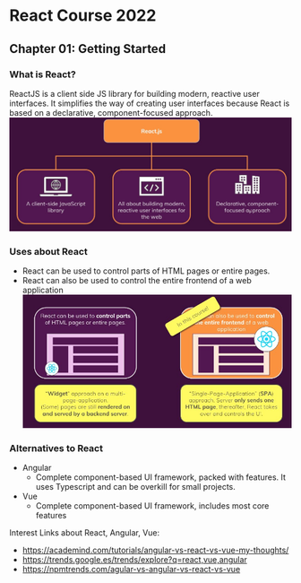 # React Course 2022
## Chapter 01: Getting Started
### What is React?
ReactJS is a client side JS library for building modern, reactive user interfaces.
It simplifies the way of creating user interfaces because React is based on a declarative, component-focused approach.
![react-diagram](/images/01-react.jpg)

### Uses about React
- React can be used to control parts of HTML pages or entire pages.
- React can also be used to control the entire frontend of a web application
  ![react-diagram](/images/02-uses-react.jpg)

### Alternatives to React
- Angular
  - Complete component-based UI framework, packed with features. It uses Typescript and can be overkill for small projects.
- Vue
  - Complete component-based UI framework, includes most core features

Interest Links about React, Angular, Vue:
- https://academind.com/tutorials/angular-vs-react-vs-vue-my-thoughts/
- https://trends.google.es/trends/explore?q=react,vue,angular
- https://npmtrends.com/agular-vs-angular-vs-react-vs-vue
